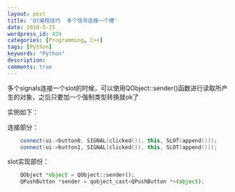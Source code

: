 ```yaml
---
layout: post
title: 'Qt编程技巧  多个信号连接一个槽'
date: 2010-5-15
wordpress_id: 424
categories: [Programming, C++]
tags: [Python]
keywords: "Python"
description: 
comments: true
---
```

多个signals连接一个slot的时候，可以使用QObject::sender()函数进行读取所产生的对象，之后只要加一个强制类型转换就ok了

实例如下：

连接部分：

``` cpp 
    connect(ui->button0, SIGNAL(clicked()), this, SLOT(append()));
    connect(ui->button1, SIGNAL(clicked()), this, SLOT(append()));
```
slot实现部份：

``` python 
    QObject *object = QObject::sender();
    QPushButton *sender = qobject_cast<QPushButton *>(object);
```
